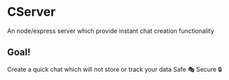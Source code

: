 # CServer 
An node/express server which provide instant chat creation functionality


## Goal!
Create a quick chat which will not store or track your data
Safe 🎭
Secure 🔒
